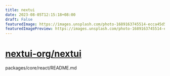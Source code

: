 ```yaml
---
title: nextui
date: 2023-08-05T12:15:18+08:00
draft: False
featuredImage: https://images.unsplash.com/photo-1689163745514-ecca45d51f0e?ixid=M3w0NjAwMjJ8MHwxfHJhbmRvbXx8fHx8fHx8fDE2OTEyMDg4MzR8&ixlib=rb-4.0.3
featuredImagePreview: https://images.unsplash.com/photo-1689163745514-ecca45d51f0e?ixid=M3w0NjAwMjJ8MHwxfHJhbmRvbXx8fHx8fHx8fDE2OTEyMDg4MzR8&ixlib=rb-4.0.3
---
```


# [nextui-org/nextui](https://github.com/nextui-org/nextui)

packages/core/react/README.md